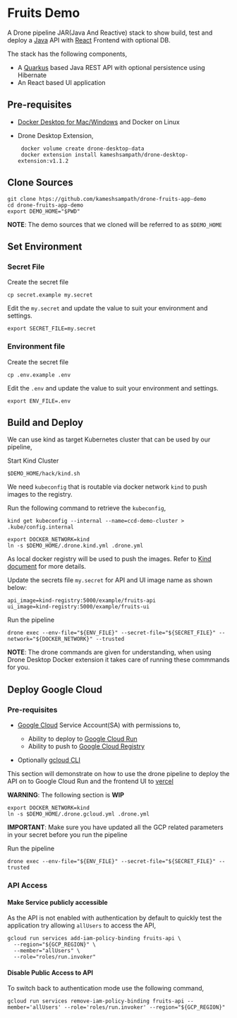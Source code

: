 # Fruits Demo

A Drone pipeline JAR(Java And Reactive) stack to show build, test and deploy a [Java](https://jdk.java.net/) API with [React](https://reactjs.org/) Frontend with optional DB.

The stack has the following components,

- A [Quarkus](https://quarkus.io) based Java REST API with optional persistence using Hibernate
- An React based UI application

## Pre-requisites

- [Docker Desktop for Mac/Windows](https://www.docker.com/products/docker-desktop/) and Docker on Linux

- Drone Desktop Extension,

  ```shell
   docker volume create drone-desktop-data
   docker extension install kameshsampath/drone-desktop-extension:v1.1.2
  ```

## Clone Sources

```shell
git clone htps://github.com/kameshsampath/drone-fruits-app-demo
cd drone-fruits-app-demo
export DEMO_HOME="$PWD"
```

__NOTE__: The demo sources that we cloned will be referred to as `$DEMO_HOME`

## Set Environment

### Secret File

Create the secret file

```shell
cp secret.example my.secret
```

Edit the `my.secret` and update the value to suit your environment and settings.

```shell
export SECRET_FILE=my.secret
```

### Environment file

Create the secret file

```shell
cp .env.example .env
```

Edit the `.env` and update the value to suit your environment and settings.

```shell
export ENV_FILE=.env
```

## Build and Deploy

We can use kind as target Kubernetes cluster that can be used by our pipeline,

Start Kind Cluster

```shell
$DEMO_HOME/hack/kind.sh
```

We need `kubeconfig` that is routable via docker network `kind` to push images to the registry.

Run the following command to retrieve the `kubeconfig`,

```shell
kind get kubeconfig --internal --name=ccd-demo-cluster > .kube/config.internal
```

```shell
export DOCKER_NETWORK=kind
ln -s $DEMO_HOME/.drone.kind.yml .drone.yml
```

As local docker registry will be used to push the images. Refer to [Kind document](https://kind.sigs.k8s.io/docs/user/local-registry/) for more details.

Update the secrets file `my.secret` for API and UI image name as shown below:

```shell
api_image=kind-registry:5000/example/fruits-api
ui_image=kind-registry:5000/example/fruits-ui
```

Run the pipeline

```shell
drone exec --env-file="${ENV_FILE}" --secret-file="${SECRET_FILE}" --network="${DOCKER_NETWORK}" --trusted
```

__NOTE__: The drone commands are given for understanding, when using Drone Desktop Docker extension it takes care of running these commmands for you.

## Deploy Google Cloud

### Pre-requisites

- [Google Cloud](https://cloud.google.com/) Service Account(SA) with permissions to,
  - Ability to deploy to [Google Cloud Run](https://cloud.google.com/run)
  - Ability to push to [Google Cloud Registry](https://cloud.google.com/container-registry/)
  
- Optionally [gcloud CLI](https://cloud.google.com/cli)

This section will demonstrate on how to use the drone pipeline to deploy the API on to Google Cloud Run and the frontend UI to [vercel](https://vercel.com)

__WARNING__: The following section is __WIP__

```shell
export DOCKER_NETWORK=kind
ln -s $DEMO_HOME/.drone.gcloud.yml .drone.yml
```

__IMPORTANT__: Make sure you have updated all the GCP related parameters in your secret before you run the pipeline

Run the pipeline

```shell
drone exec --env-file="${ENV_FILE}" --secret-file="${SECRET_FILE}" --trusted
```

### API Access

#### Make Service publicly accessible

As the API is not enabled with authentication by default to quickly test the application try allowing `allUsers` to access the API,

```shell
gcloud run services add-iam-policy-binding fruits-api \
  --region="${GCP_REGION}" \
  --member="allUsers" \
  --role="roles/run.invoker"
```

#### Disable Public Access to API

To switch back to authentication mode use the following command,

```shell
gcloud run services remove-iam-policy-binding fruits-api --member='allUsers' --role='roles/run.invoker' --region="${GCP_REGION}"
```
